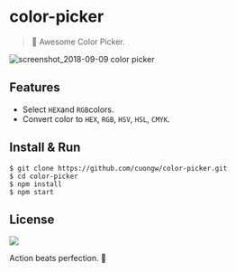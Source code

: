 # color-picker

> 🌈 Awesome Color Picker.

![screenshot_2018-09-09 color picker](https://user-images.githubusercontent.com/34389409/45758999-21c91800-bc51-11e8-9763-fca774cea7c6.png)

## Features

* Select `HEX`and `RGB`colors.
* Convert color to `HEX`, `RGB`, `HSV`, `HSL`, `CMYK`.

## Install & Run

```
$ git clone https://github.com/cuongw/color-picker.git
$ cd color-picker 
$ npm install
$ npm start
```

## License

![](https://img.shields.io/github/license/cuongw/color-picker.svg?style=flat-square)


<!-- INSPIRATIONAL_QUOTE_START -->
Action beats perfection.
🐯
<!-- INSPIRATIONAL_QUOTE_END -->

